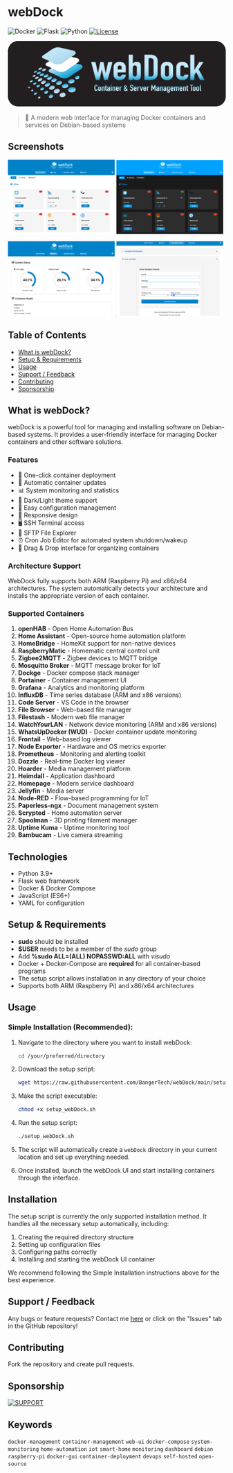 # webDock

![Docker](https://img.shields.io/badge/docker-%230db7ed.svg?style=for-the-badge&logo=docker&logoColor=white)
![Flask](https://img.shields.io/badge/flask-%23000.svg?style=for-the-badge&logo=flask&logoColor=white)
![Python](https://img.shields.io/badge/python-3670A0?style=for-the-badge&logo=python&logoColor=ffdd54)
[![License](https://img.shields.io/github/license/BangerTech/webDock?style=for-the-badge)](LICENSE)

![weDock Logo](images/webdock-logo.png)

> 🐳 A modern web interface for managing Docker containers and services on Debian-based systems

## Screenshots


<img src="images/screenshots/dashboard-light.png" width="49%" /> <img src="images/screenshots/dashboard-dark.png" width="49%" />

<img src="images/screenshots/status.png" width="49%" /> <img src="images/screenshots/special.png" width="49%" />

## Table of Contents
- [What is webDock?](#what-is-webdock)
- [Setup & Requirements](#setup--requirements)
- [Usage](#usage)
- [Support / Feedback](#support--feedback)
- [Contributing](#contributing)
- [Sponsorship](#sponsorship)

## What is webDock?
webDock is a powerful tool for managing and installing software on Debian-based systems. It provides a user-friendly interface for managing Docker containers and other software solutions.

### Features
- 🚀 One-click container deployment
- 🔄 Automatic container updates
- 📊 System monitoring and statistics
- 🌙 Dark/Light theme support
- 🔧 Easy configuration management
- 📱 Responsive design
- 🖥️ SSH Terminal access
- 📁 SFTP File Explorer
- ⏰ Cron Job Editor for automated system shutdown/wakeup
- 🔀 Drag & Drop interface for organizing containers

### Architecture Support
WebDock fully supports both ARM (Raspberry Pi) and x86/x64 architectures. The system automatically detects your architecture and installs the appropriate version of each container.

### Supported Containers
1. **openHAB** - Open Home Automation Bus
2. **Home Assistant** - Open-source home automation platform
3. **HomeBridge** - HomeKit support for non-native devices
4. **RaspberryMatic** - Homematic central control unit
5. **Zigbee2MQTT** - Zigbee devices to MQTT bridge
6. **Mosquitto Broker** - MQTT message broker for IoT
7. **Dockge** - Docker compose stack manager
8. **Portainer** - Container management UI
9. **Grafana** - Analytics and monitoring platform
10. **InfluxDB** - Time series database (ARM and x86 versions)
11. **Code Server** - VS Code in the browser
12. **File Browser** - Web-based file manager
13. **Filestash** - Modern web file manager
14. **WatchYourLAN** - Network device monitoring (ARM and x86 versions)
15. **WhatsUpDocker (WUD)** - Docker container update monitoring
16. **Frontail** - Web-based log viewer
17. **Node Exporter** - Hardware and OS metrics exporter
18. **Prometheus** - Monitoring and alerting toolkit
19. **Dozzle** - Real-time Docker log viewer
20. **Hoarder** - Media management platform
21. **Heimdall** - Application dashboard
22. **Homepage** - Modern service dashboard
23. **Jellyfin** - Media server
24. **Node-RED** - Flow-based programming for IoT
25. **Paperless-ngx** - Document management system
26. **Scrypted** - Home automation server
27. **Spoolman** - 3D printing filament manager
28. **Uptime Kuma** - Uptime monitoring tool
29. **Bambucam** - Live camera streaming

## Technologies
- Python 3.9+
- Flask web framework
- Docker & Docker Compose
- JavaScript (ES6+)
- YAML for configuration

## Setup & Requirements
- **sudo** should be installed
- **$USER** needs to be a member of the _sudo_ group
- Add **%sudo  ALL=(ALL) NOPASSWD:ALL** with _visudo_
- Docker + Docker-Compose are **required** for all container-based programs
- The setup script allows installation in any directory of your choice
- Supports both ARM (Raspberry Pi) and x86/x64 architectures

## Usage

### Simple Installation (Recommended):

1. Navigate to the directory where you want to install webDock:
   ```bash
   cd /your/preferred/directory
   ```

2. Download the setup script:
   ```bash
   wget https://raw.githubusercontent.com/BangerTech/webDock/main/setup_webDock.sh
   ```

3. Make the script executable:
   ```bash
   chmod +x setup_webDock.sh
   ```

4. Run the setup script:
   ```bash
   ./setup_webDock.sh
   ```

5. The script will automatically create a `webDock` directory in your current location and set up everything needed.

6. Once installed, launch the webDock UI and start installing containers through the interface.

## Installation

The setup script is currently the only supported installation method. It handles all the necessary setup automatically, including:

1. Creating the required directory structure
2. Setting up configuration files
3. Configuring paths correctly
4. Installing and starting the webDock UI container

We recommend following the Simple Installation instructions above for the best experience.

## Support / Feedback
Any bugs or feature requests? Contact me [here](https://github.com/bangertech) or click on the "Issues" tab in the GitHub repository!

## Contributing
Fork the repository and create pull requests.

## Sponsorship

<a href="https://www.paypal.com/cgi-bin/webscr?cmd=_s-xclick&hosted_button_id=FD26FHKRWS3US" target="_blank"><img src="https://pics.paypal.com/00/s/N2EwMzk4NzUtOTQ4Yy00Yjc4LWIwYmUtMTA3MWExNWIzYzMz/file.PNG" alt="SUPPORT" height="51"></a>

## Keywords
`docker-management` `container-management` `web-ui` `docker-compose` `system-monitoring` 
`home-automation` `iot` `smart-home` `monitoring` `dashboard` `debian` `raspberry-pi` 
`docker-gui` `container-deployment` `devops` `self-hosted` `open-source`
